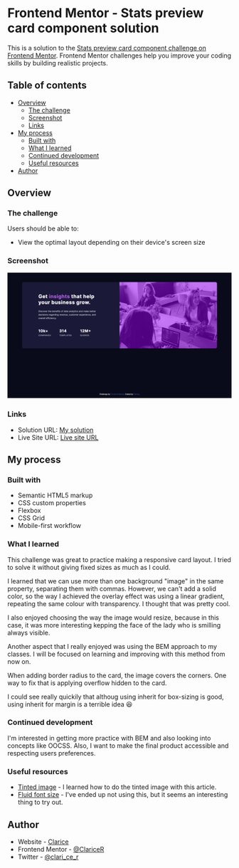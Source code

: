 # Frontend Mentor - Stats preview card component solution

This is a solution to the [Stats preview card component challenge on Frontend Mentor](https://www.frontendmentor.io/challenges/stats-preview-card-component-8JqbgoU62). Frontend Mentor challenges help you improve your coding skills by building realistic projects. 

## Table of contents

- [Overview](#overview)
  - [The challenge](#the-challenge)
  - [Screenshot](#screenshot)
  - [Links](#links)
- [My process](#my-process)
  - [Built with](#built-with)
  - [What I learned](#what-i-learned)
  - [Continued development](#continued-development)
  - [Useful resources](#useful-resources)
- [Author](#author)


## Overview

### The challenge

Users should be able to:

- View the optimal layout depending on their device's screen size

### Screenshot

![Card Component Desktop](images/fmentor-prev-card-component-desktop.png)

### Links

- Solution URL: [My solution](https://www.frontendmentor.io/solutions/mobile-first-vanilla-css-using-flexbox-and-grid-2sjkKbgeq)
- Live Site URL: [Live site URL](https://claricer.github.io/card_component-fe_m/)

## My process

### Built with

- Semantic HTML5 markup
- CSS custom properties
- Flexbox
- CSS Grid
- Mobile-first workflow

### What I learned

This challenge was great to practice making a responsive card layout. I tried to solve it without giving fixed sizes as much as I could. 

I learned that we can use more than one background "image" in the same property, separating them with commas. However, we can't add a solid color, so the way I achieved the overlay effect was using a linear gradient, repeating the same colour with transparency. I thought that was pretty cool.

I also enjoyed choosing the way the image would resize, because in this case, it was more interesting kepping the face of the lady who is smilling always visible. 

Another aspect that I really enjoyed was using the BEM approach to my classes. I will be focused on learning and improving with this method from now on.

When adding border radius to the card, the image covers the corners. One way to fix that is applying overflow hidden to the card.

I could see really quickily that althoug using inherit for box-sizing is good, using inherit for margin is a terrible idea 😆

### Continued development

I'm interested in getting more practice with BEM and also looking into concepts like OOCSS.
Also, I want to make the final product accessible and respecting users preferences.

### Useful resources

- [Tinted image](https://css-tricks.com/tinted-images-multiple-backgrounds/) - I learned how to do the tinted image with this article.
- [Fluid font size](https://css-tricks.com/linearly-scale-font-size-with-css-clamp-based-on-the-viewport/) - I've ended up not using this, but it seems an interesting thing to try out.


## Author

- Website - [Clarice](https://github.com/ClariceR)
- Frontend Mentor - [@ClariceR](https://www.frontendmentor.io/profile/ClariceR)
- Twitter - [@clari_ce_r](https://twitter.com/clari_ce_r)
